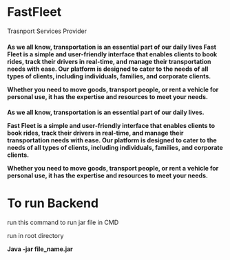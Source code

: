 # FastFleet 
Trasnport Services Provider

<h4> As we all know, transportation is an essential part of our daily lives
Fast Fleet is  a simple and user-friendly interface that enables clients to book rides, track their drivers in real-time, and manage their transportation needs with ease. Our platform is designed to cater to the needs of all types of clients, including individuals, families, and corporate clients.

Whether you need to move goods, transport people, or rent a vehicle for personal use, it has the expertise and resources to meet your needs.<h4/>
As we all know, transportation is an essential part of our daily lives. 

  Fast Fleet is  a simple and user-friendly interface that enables clients to book rides, track their drivers in real-time, and manage their transportation needs with ease. Our platform is designed to cater to the needs of all types of clients, including individuals, families, and corporate clients.

Whether you need to move goods, transport people, or rent a vehicle for personal use, it has the expertise and resources to meet your needs.<h4>


 <h1> To run Backend </h1>
  <p>run this command to run jar file in CMD</p>
  <P> run in root directory</p>
  <p> <b>Java -jar file_name.jar </b></p>
